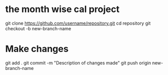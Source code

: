# the month wise cal project


git clone https://github.com/username/repository.git
cd repository
git checkout -b new-branch-name
# Make changes
git add .
git commit -m "Description of changes made"
git push origin new-branch-name